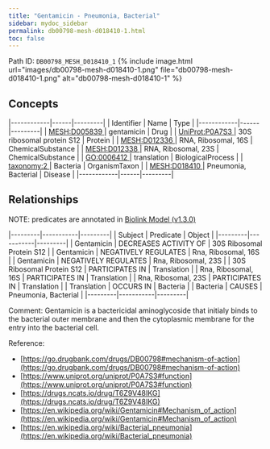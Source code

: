 ```yaml
---
title: "Gentamicin - Pneumonia, Bacterial"
sidebar: mydoc_sidebar
permalink: db00798-mesh-d018410-1.html
toc: false 
---
```



Path ID: `DB00798_MESH_D018410_1`
{% include image.html url="images/db00798-mesh-d018410-1.png" file="db00798-mesh-d018410-1.png" alt="db00798-mesh-d018410-1" %}

## Concepts

|------------|------|---------|
| Identifier | Name | Type    |
|------------|------|---------|
| <a href="https://identifiers.org/MESH:D005839">MESH:D005839 </a> | gentamicin | Drug |
| <a href="https://identifiers.org/UniProt:P0A7S3">UniProt:P0A7S3 </a> | 30S ribosomal protein S12 | Protein |
| <a href="https://identifiers.org/MESH:D012336">MESH:D012336 </a> | RNA, Ribosomal, 16S | ChemicalSubstance |
| <a href="https://identifiers.org/MESH:D012338">MESH:D012338 </a> | RNA, Ribosomal, 23S | ChemicalSubstance |
| <a href="https://identifiers.org/GO:0006412">GO:0006412 </a> | translation | BiologicalProcess |
| <a href="https://identifiers.org/taxonomy:2">taxonomy:2 </a> | Bacteria | OrganismTaxon |
| <a href="https://identifiers.org/MESH:D018410">MESH:D018410 </a> | Pneumonia, Bacterial | Disease |
|------------|------|---------|

## Relationships


NOTE: predicates are annotated in <a href="https://github.com/biolink/biolink-model/releases/tag/v1.3.0">Biolink Model (v1.3.0)</a>

|---------|-----------|---------|
| Subject | Predicate | Object  |
|---------|-----------|---------|
| Gentamicin | DECREASES ACTIVITY OF | 30S Ribosomal Protein S12 |
| Gentamicin | NEGATIVELY REGULATES | Rna, Ribosomal, 16S |
| Gentamicin | NEGATIVELY REGULATES | Rna, Ribosomal, 23S |
| 30S Ribosomal Protein S12 | PARTICIPATES IN | Translation |
| Rna, Ribosomal, 16S | PARTICIPATES IN | Translation |
| Rna, Ribosomal, 23S | PARTICIPATES IN | Translation |
| Translation | OCCURS IN | Bacteria |
| Bacteria | CAUSES | Pneumonia, Bacterial |
|---------|-----------|---------|

Comment: Gentamicin is a bactericidal aminoglycoside that initialy binds to the bacterial outer membrane and then the cytoplasmic membrane for the entry into the bacterial cell.

Reference: 
  - [https://go.drugbank.com/drugs/DB00798#mechanism-of-action](https://go.drugbank.com/drugs/DB00798#mechanism-of-action)
  - [https://www.uniprot.org/uniprot/P0A7S3#function](https://www.uniprot.org/uniprot/P0A7S3#function)
  - [https://drugs.ncats.io/drug/T6Z9V48IKG](https://drugs.ncats.io/drug/T6Z9V48IKG)
  - [https://en.wikipedia.org/wiki/Gentamicin#Mechanism_of_action](https://en.wikipedia.org/wiki/Gentamicin#Mechanism_of_action)
  - [https://en.wikipedia.org/wiki/Bacterial_pneumonia](https://en.wikipedia.org/wiki/Bacterial_pneumonia)
